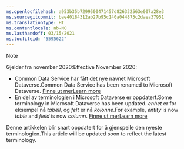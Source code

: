 ```yaml
---
ms.openlocfilehash: a953b35b7299500471457d826332563e007a28e3
ms.sourcegitcommit: bae40184312ab27b95c140a044875c2daea37951
ms.translationtype: HT
ms.contentlocale: nb-NO
ms.lasthandoff: 03/15/2021
ms.locfileid: "5595622"
---
```

> [!NOTE]
> <span data-ttu-id="04fc9-101">Gjelder fra november 2020:</span><span class="sxs-lookup"><span data-stu-id="04fc9-101">Effective November 2020:</span></span>
> - <span data-ttu-id="04fc9-102">Common Data Service har fått det nye navnet Microsoft Dataverse.</span><span class="sxs-lookup"><span data-stu-id="04fc9-102">Common Data Service has been renamed to Microsoft Dataverse.</span></span> [<span data-ttu-id="04fc9-103">Finne ut mer</span><span class="sxs-lookup"><span data-stu-id="04fc9-103">Learn more</span></span>](https://aka.ms/PAuAppBlog)
> - <span data-ttu-id="04fc9-104">En del av terminologien i Microsoft Dataverse er oppdatert.</span><span class="sxs-lookup"><span data-stu-id="04fc9-104">Some terminology in Microsoft Dataverse has been updated.</span></span> <span data-ttu-id="04fc9-105">*enhet* er for eksempel nå *tabell*, og *felt* er nå *kolonne*.</span><span class="sxs-lookup"><span data-stu-id="04fc9-105">For example, *entity* is now *table* and *field* is now *column*.</span></span> [<span data-ttu-id="04fc9-106">Finne ut mer</span><span class="sxs-lookup"><span data-stu-id="04fc9-106">Learn more</span></span>](/powerapps/maker/data-platform/data-platform-intro)
>
> <span data-ttu-id="04fc9-107">Denne artikkelen blir snart oppdatert for å gjenspeile den nyeste terminologien.</span><span class="sxs-lookup"><span data-stu-id="04fc9-107">This article will be updated soon to reflect the latest terminology.</span></span>